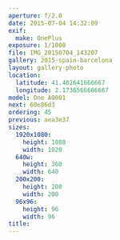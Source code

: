 ```yaml
---
aperture: f/2.0
date: 2015-07-04 14:32:09
exif:
  make: OnePlus
exposure: 1/1000
file: IMG_20150704_143207
gallery: 2015-spain-barcelona
layout: gallery-photo
location:
  latitude: 41.402641666667
  longitude: 2.1736566666667
model: One A0001
next: 60e86d3
ordering: 45
previous: aea3e37
sizes:
  1920x1080:
    height: 1080
    width: 1920
  640w:
    height: 360
    width: 640
  200x200:
    height: 200
    width: 200
  96x96:
    height: 96
    width: 96
title: 
---
```

